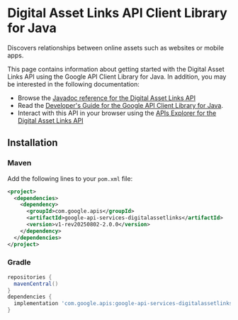 # Digital Asset Links API Client Library for Java

Discovers relationships between online assets such as websites or mobile apps.

This page contains information about getting started with the Digital Asset Links API
using the Google API Client Library for Java. In addition, you may be interested
in the following documentation:

* Browse the [Javadoc reference for the Digital Asset Links API][javadoc]
* Read the [Developer's Guide for the Google API Client Library for Java][google-api-client].
* Interact with this API in your browser using the [APIs Explorer for the Digital Asset Links API][api-explorer]

## Installation

### Maven

Add the following lines to your `pom.xml` file:

```xml
<project>
  <dependencies>
    <dependency>
      <groupId>com.google.apis</groupId>
      <artifactId>google-api-services-digitalassetlinks</artifactId>
      <version>v1-rev20250802-2.0.0</version>
    </dependency>
  </dependencies>
</project>
```

### Gradle

```gradle
repositories {
  mavenCentral()
}
dependencies {
  implementation 'com.google.apis:google-api-services-digitalassetlinks:v1-rev20250802-2.0.0'
}
```

[javadoc]: https://googleapis.dev/java/google-api-services-digitalassetlinks/latest/index.html
[google-api-client]: https://github.com/googleapis/google-api-java-client/
[api-explorer]: https://developers.google.com/apis-explorer/#p/digitalassetlinks/v1/
